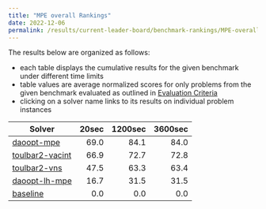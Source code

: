 ```yaml
---
title: "MPE overall Rankings"
date: 2022-12-06
permalink: /results/current-leader-board/benchmark-rankings/MPE-overall-rankings
---
```




The results below are organized as follows:
- each table displays the cumulative results for the given benchmark under different time limits
- table values are average normalized scores for only problems from the given benchmark evaluated as outlined in [Evaluation Criteria](https://uaicompetition.github.io/uci-2022/results/evaluation-criteria/)
- clicking on a solver name links to its results on individual problem instances


|                            Solver                             | 20sec | 1200sec | 3600sec |
| ------------------------------------------------------------- | ----: | ------: | ------: |
| [daoopt-mpe](../solver-scores/daoopt-mpe-scores.md)           |  69.0 |    84.1 |    84.0 |
| [toulbar2-vacint](../solver-scores/toulbar2-vacint-scores.md) |  66.9 |    72.7 |    72.8 |
| [toulbar2-vns](../solver-scores/toulbar2-vns-scores.md)       |  47.5 |    63.3 |    63.4 |
| [daoopt-lh-mpe](../solver-scores/daoopt-lh-mpe-scores.md)     |  16.7 |    31.5 |    31.5 |
| [baseline](../solver-scores/baseline-scores.md)               |   0.0 |     0.0 |     0.0 |

